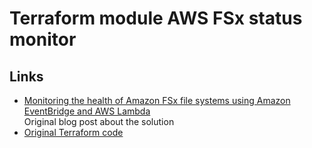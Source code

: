 # Terraform module AWS FSx status monitor


## Links

- [Monitoring the health of Amazon FSx file systems using Amazon EventBridge and AWS Lambda](https://aws.amazon.com/de/blogs/storage/monitoring-the-health-of-amazon-fsx-file-systems-using-amazon-eventbridge-and-aws-lambda/)  
   Original blog post about the solution
- [Original Terraform code](https://awsstorageblogresources.s3.us-west-2.amazonaws.com/monitoringhealthFSx/fsx-health-tf-share.zip)
